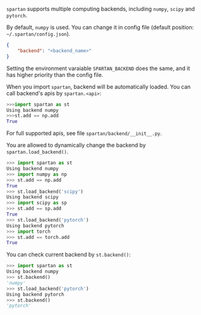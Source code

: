 `spartan` supports multiple computing backends, including `numpy`, `scipy` and `pytorch`.

By default, `numpy` is used. You can change it in config file (default position: `~/.spartan/config.json`).
```json
{
    "backend": "<backend_name>"
}
```
Setting the environment varaiable `SPARTAN_BACKEND` does the same, and it has higher priority than the config file.

When you import `spartan`, backend will be automatically loaded. You can call backend's apis by `spartan.<api>`:
```python
>>>import spartan as st
Using backend numpy
>>>st.add == np.add
True
```
For full supported apis, see file `spartan/backend/__init__.py`.

You are allowed to dynamically change the backend by `spartan.load_backend()`.
```python
>>> import spartan as st
Using backend numpy
>>> import numpy as np
>>> st.add == np.add
True
>>> st.load_backend('scipy')
Using backend scipy
>>> import scipy as sp
>>> st.add == sp.add
True
>>> st.load_backend('pytorch')
Using backend pytorch
>>> import torch
>>> st.add == torch.add
True
```

You can check current backend by `st.backend()`:
```python
>>> import spartan as st
Using backend numpy
>>> st.backend()
'numpy'
>>> st.load_backend('pytorch')
Using backend pytorch
>>> st.backend()
'pytorch'
```